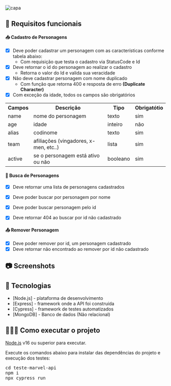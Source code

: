 ![capa](https://user-images.githubusercontent.com/102002212/179225344-4bea210b-6779-4bd9-b3e0-04ebbdedca8b.png)

<H2>🔖 Requisitos funcionais</H2>

<H4>📥 Cadastro de Personagens</H4>

- [X] Deve poder cadastrar um personagem com as características conforme tabela abaixo:
  - Com requisição que testa o cadastro via StatusCode e Id
- [X] Deve retornar o id do personagem ao realizar o cadastro
  - Retorna o valor do Id e valida sua veracidade
- [X] Não deve cadastrar personagem com nome duplicado
  - Com função que retorna 400 e resposta de erro **(Duplicate Character)**
- [X] Com exceção da idade, todos os campos são obrigatórios
 
 <table>
 
 <tr>
    <th>Campos</th>
    <th>Descrição</th>
    <th>Tipo</th>
    <th>Obrigatótio</th>
  </tr>
 <tr>
    <td>name</td>
    <td>nome do personagem</td>
    <td>texto</td>
    <td>sim</td>
  </tr>
 <tr>
    <td>age</td>
    <td>idade</td>
    <td>inteiro</td>
    <td>não</td>
  </tr>
  <tr>
    <td>alias</td>
    <td>codinome</td>
    <td>texto</td>
    <td>sim</td>
  </tr>
   <tr>
    <td>team</td>
    <td>afiliações (vingadores, x-men, etc..)</td>
    <td>lista</td>
    <td>sim</td>
  </tr>
  <tr>
    <td>active</td>
    <td>se o personagem está ativo ou não</td>
    <td>booleano</td>
    <td>sim</td>
  </tr>  
 </table>

<H4>🔎 Busca de Personagens</H4>

- [X] Deve retornar uma lista de personagens cadastrados
- [X] Deve poder buscar por personagem por nome
- [X] Deve poder buscar personagem pelo id
- [X] Deve retornar 404 ao buscar por id não cadastrado


<H4>📤 Remover Personagem</H4>

- [X] Deve poder remover por id, um personagem cadastrado
- [X] Deve retornar não encontrado ao remover por id não cadastrado

<h2>📷 Screenshots </h2>

<H2>🚀 Tecnologias</H2>
<ul>
 <li>[Node.js] - plataforma de desenvolvimento</li>
 <li>[Express] - framework onde a API foi construída</li>
 <li>[Cypress] - framework de testes automatizados</li>
 <li>[MongoDB] - Banco de dados (Não relacional)</li>
</ul>

<H2>👨🏻‍💻 Como executar o projeto</H2>
<a href="https://nodejs.org/en/">Node.js</a> v16 ou superior para executar.

Execute os comandos abaixo para instalar das dependências do projeto e execução dos testes:
<div class="highlight highlight-source-shell notranslate position-relative overflow-auto" data-snippet-clipboard-copy-content="cd vdt-season1-marvel-api
npm i
npx cypress run"><pre><span class="pl-c1">cd</span> teste-marvel-api
npm i
npx cypress run</pre></div>
